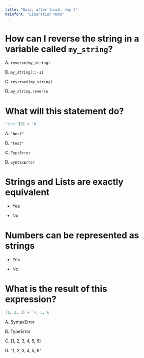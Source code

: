 ```yaml
---
title: "Quiz: after lunch, day 2"
mainfont: "Liberation Mono"
---
```


# How can I reverse the string in a variable called `my_string`?

A.  `reverse(my_string)`

B.  `my_string[::-1]`

C.  `reversed(my_string)`

D.  `my_string.reverse`

# What will this statement do?

```python
"test"[0] = 'b'
```

A.  `"best"`

B.  `"test"`

C.  `TypeError`

D.  `SyntaxError`

# Strings and Lists are exactly equivalent

- Yes

- No

# Numbers can be represented as strings

- Yes

- No

# What is the result of this expression?

```python
[1, 2, 3] + `4, 5, 6`
```

A.  SyntaxError

B.  TypeError

C.  [1, 2, 3, 4, 5, 6]

D.  "1, 2, 3, 4, 5, 6"
